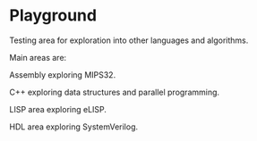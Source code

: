 # Playground

Testing area for exploration into other languages and algorithms.

Main areas are:

Assembly exploring MIPS32.

C++ exploring data structures and parallel programming.

LISP area exploring eLISP.

HDL area exploring SystemVerilog.
